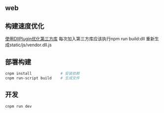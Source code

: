 ## web
## 构建速度优化
[使用DllPlugin优化第三方库](https://github.com/lin-xin/blog/issues/10)
每次加入第三方库应该执行npm run build:dll 重新生成static/js/vendor.dll.js

## 部署构建
``` bash
cnpm install             # 安装依赖
cnpm run-script build    # 生成文件
```

## 开发
``` bash
cnpm run dev
```
